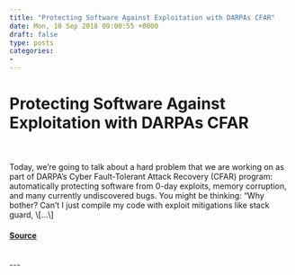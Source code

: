 ```yaml
---
title: "Protecting Software Against Exploitation with DARPAs CFAR"
date: Mon, 10 Sep 2018 09:00:55 +0000
draft: false
type: posts
categories: 
- 
---
```

# Protecting Software Against Exploitation with DARPAs CFAR

<br/>

<br/>
Today, we’re going to talk about a hard problem that we are working on as part of DARPA’s Cyber Fault-Tolerant Attack Recovery (CFAR) program: automatically protecting software from 0-day exploits, memory corruption, and many currently undiscovered bugs. You might be thinking: “Why bother? Can’t I just compile my code with exploit mitigations like stack guard, \[…\]

#### [Source](https://blog.trailofbits.com/2018/09/10/protecting-software-against-exploitation-with-darpas-cfar/)

<br/>
---
